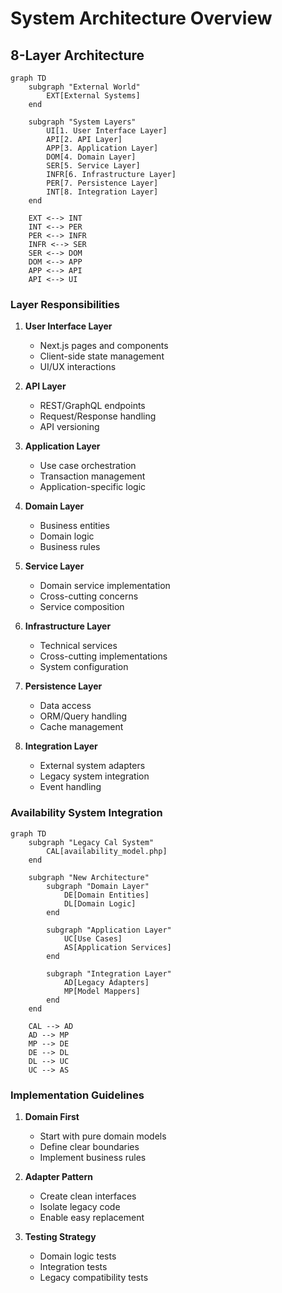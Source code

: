# System Architecture Overview

## 8-Layer Architecture

```mermaid
graph TD
    subgraph "External World"
        EXT[External Systems]
    end

    subgraph "System Layers"
        UI[1. User Interface Layer]
        API[2. API Layer]
        APP[3. Application Layer]
        DOM[4. Domain Layer]
        SER[5. Service Layer]
        INFR[6. Infrastructure Layer]
        PER[7. Persistence Layer]
        INT[8. Integration Layer]
    end

    EXT <--> INT
    INT <--> PER
    PER <--> INFR
    INFR <--> SER
    SER <--> DOM
    DOM <--> APP
    APP <--> API
    API <--> UI
```

### Layer Responsibilities

1. **User Interface Layer**
   - Next.js pages and components
   - Client-side state management
   - UI/UX interactions

2. **API Layer**
   - REST/GraphQL endpoints
   - Request/Response handling
   - API versioning

3. **Application Layer**
   - Use case orchestration
   - Transaction management
   - Application-specific logic

4. **Domain Layer**
   - Business entities
   - Domain logic
   - Business rules

5. **Service Layer**
   - Domain service implementation
   - Cross-cutting concerns
   - Service composition

6. **Infrastructure Layer**
   - Technical services
   - Cross-cutting implementations
   - System configuration

7. **Persistence Layer**
   - Data access
   - ORM/Query handling
   - Cache management

8. **Integration Layer**
   - External system adapters
   - Legacy system integration
   - Event handling

### Availability System Integration

```mermaid
graph TD
    subgraph "Legacy Cal System"
        CAL[availability_model.php]
    end

    subgraph "New Architecture"
        subgraph "Domain Layer"
            DE[Domain Entities]
            DL[Domain Logic]
        end
        
        subgraph "Application Layer"
            UC[Use Cases]
            AS[Application Services]
        end
        
        subgraph "Integration Layer"
            AD[Legacy Adapters]
            MP[Model Mappers]
        end
    end

    CAL --> AD
    AD --> MP
    MP --> DE
    DE --> DL
    DL --> UC
    UC --> AS
```

### Implementation Guidelines

1. **Domain First**
   - Start with pure domain models
   - Define clear boundaries
   - Implement business rules

2. **Adapter Pattern**
   - Create clean interfaces
   - Isolate legacy code
   - Enable easy replacement

3. **Testing Strategy**
   - Domain logic tests
   - Integration tests
   - Legacy compatibility tests
